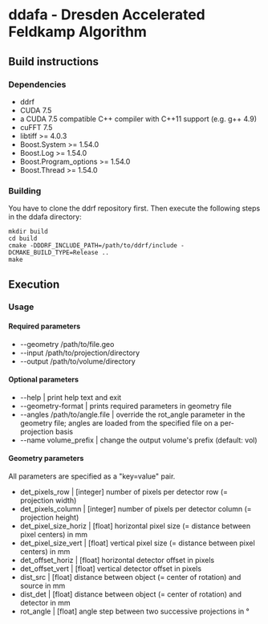 # ddafa - Dresden Accelerated Feldkamp Algorithm

## Build instructions

### Dependencies

* ddrf
* CUDA 7.5
* a CUDA 7.5 compatible C++ compiler with C++11 support (e.g. g++ 4.9)
* cuFFT 7.5
* libtiff >= 4.0.3
* Boost.System >= 1.54.0
* Boost.Log >= 1.54.0
* Boost.Program_options >= 1.54.0
* Boost.Thread >= 1.54.0

### Building

You have to clone the ddrf repository first. Then execute the following steps in the ddafa directory:

```
mkdir build
cd build
cmake -DDDRF_INCLUDE_PATH=/path/to/ddrf/include -DCMAKE_BUILD_TYPE=Release ..
make
```
## Execution

### Usage

#### Required parameters

* --geometry /path/to/file.geo
* --input /path/to/projection/directory
* --output /path/to/volume/directory

#### Optional parameters

* --help                        |            print help text and exit
* --geometry-format             |            prints required parameters in geometry file
* --angles  /path/to/angle.file |            override the rot_angle parameter in the geometry file; angles are loaded from the specified file on a per-projection basis
* --name volume_prefix          |            change the output volume's prefix (default: vol)

#### Geometry parameters

All parameters are specified as a "key=value" pair.

* det_pixels_row | [integer] number of pixels per detector row (= projection width)
* det_pixels_column | [integer] number of pixels per detector column (= projection height)
* det_pixel_size_horiz | [float] horizontal pixel size (= distance between pixel centers) in mm
* det_pixel_size_vert | [float] vertical pixel size (= distance between pixel centers) in mm
* det_offset_horiz | [float] horizontal detector offset in pixels
* det_offset_vert | [float] vertical detector offset in pixels
* dist_src | [float] distance between object (= center of rotation) and source in mm
* dist_det | [float] distance between object (= center of rotation) and detector in mm
* rot_angle | [float] angle step between two successive projections in °
